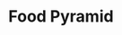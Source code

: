 ---
pid: llp457
title: Food Pyramid
location_transcription: Los Angeles, California
coordinates: "[-118.26729165971, 34.057003580264]"
zipcode: '19118'
gen_neighborhood: Northwest Philadelphia
neighborhood: Chestnut Hill
outside_phl: 
age: '11'
age_range: 6-13
instagram: 
image_file_name: llp_457.jpg
proposal_transcription: this is to show people aren't food and one person isn't more
  expensive than the other
topic: Class Structure,Food,Human Rights,Inequality
topic_summary: 0, 0, 0, 0
type: Sculpture Statue
keywords_other: equality
credit: Molly Flaxman
image_labels: 
twitter: 
facebook: 
permalink: "/monuments/llp457/"
layout: item-page
---